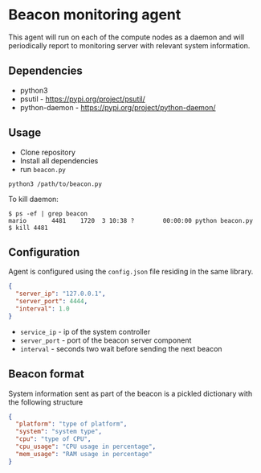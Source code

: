 # Beacon monitoring agent

This agent will run on each of the compute nodes as a daemon and 
will periodically report to monitoring server with relevant system information.

## Dependencies 
* python3 
* psutil - https://pypi.org/project/psutil/
* python-daemon - https://pypi.org/project/python-daemon/
 
## Usage
* Clone repository
* Install all dependencies
* run ```beacon.py```

```shell script
python3 /path/to/beacon.py
```

To kill daemon:

```shell script
$ ps -ef | grep beacon
mario       4481    1720  3 10:38 ?        00:00:00 python beacon.py
$ kill 4481
```

## Configuration
Agent is configured using the ```config.json``` file residing in the same library.

```json
{
  "server_ip": "127.0.0.1", 
  "server_port": 4444,
  "interval": 1.0
}
```
* ```service_ip``` - ip of the system controller
* ```server_port``` - port of the beacon server component
* ```interval``` - seconds two wait before sending the next beacon 

## Beacon format
System information sent as part of the beacon is a pickled dictionary with the following structure
```json
{
  "platform": "type of platform",
  "system": "system type",
  "cpu": "type of CPU",
  "cpu_usage": "CPU usage in percentage",
  "mem_usage": "RAM usage in percentage"
}
```